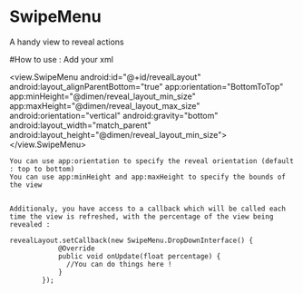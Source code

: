 # SwipeMenu
A handy view to reveal actions

#How to use : 
Add your xml

<view.SwipeMenu
        android:id="@+id/revealLayout"
        android:layout_alignParentBottom="true"
        app:orientation="BottomToTop"
        app:minHeight="@dimen/reveal_layout_min_size"
        app:maxHeight="@dimen/reveal_layout_max_size"
        android:orientation="vertical"
        android:gravity="bottom"
        android:layout_width="match_parent"
        android:layout_height="@dimen/reveal_layout_min_size">
        <ImageView
            android:layout_marginStart="5dp"
            android:layout_marginEnd="5dp"
            android:background="@mipmap/material_flat"
            android:scaleType="centerCrop"
            android:layout_width="match_parent"
            android:layout_height="@dimen/reveal_layout_diff"/>
        <TextView
            android:layout_gravity="bottom"
            android:id="@+id/textField"
            android:textColor="@android:color/white"
            android:textSize="20sp"
            android:gravity="center"
            android:background="@color/colorPrimaryDark"
            android:layout_width="match_parent"
            android:layout_height="@dimen/reveal_layout_min_size"
            android:text="Pull me up!" />
    </view.SwipeMenu>
    
    You can use app:orientation to specify the reveal orientation (default : top to bottom)
    You can use app:minHeight and app:maxHeight to specify the bounds of the view
    
    
    Additionaly, you have access to a callback which will be called each time the view is refreshed, with the percentage of the view being revealed :
    
    revealLayout.setCallback(new SwipeMenu.DropDownInterface() {
                @Override
                public void onUpdate(float percentage) {
                  //You can do things here !
                }
            });
